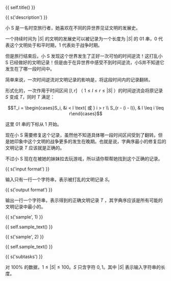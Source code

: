 {{ self.title() }}

{{ s('description') }}

小 S 是一名时空旅行者，她喜欢在不同的异世界见证文明的发展史。

一个持续时间为 $|S|$ 的文明的发展史可以被记录为一个长度为 $|S|$ 的 01 串，$0$ 代表这个文明处于和平时期，$1$ 代表处于战争时期。

但是旅行结束后，小 S 发现这个世界发生了正好一次可怕的时间逆流！这打乱小 S 已经做好的文明记录！但是由于在异世界中感受不到时间逆流，小S并不知道它发生在了哪一段时间中。

简单来说，一次时间逆流对文明记录的影响是，将这段时间内的记录翻转。

形式化的，一次作用于时间区间 $[l, r]$ （ $1 \leq l \leq r \leq |S|$ ）的时间逆流会将原记录 $S$ 变成 $T$，同时 $T$ 满足：

$$T_i = \begin{cases}S_i, &i < l \text{ 或 } i > r \\ S_{r - (i - l)}, & l \leq i \leq r\end{cases}$$

这里 $01$ 串的下标从 $1$ 开始。

现在小 S 需要修复这个记录，虽然他不知道具体哪一段时间区间受到了翻转。但是她印象中这个文明的战争更多的发生在晚期。也就是说，字典序最小的修复后的文明记录 $T$ 应该就是正确的。

不过小 S 现在在被她的妹妹拉去玩游戏，所以请你帮帮她找到这个正确的记录。

{{ s('input format') }}

输入只有一行一个字符串，表示被打乱的文明记录 $S$。

{{ s('output format') }}

输出一行一个字符串，表示得到的正确文明记录 $T$ ，其字典序应该是所有可能的文明记录中最小的。

{{ s('sample', 1) }}

{{ self.sample_text() }}

{{ s('sample', 2) }}

{{ self.sample_text() }}

{{ s('subtasks') }}

对 $100\%$ 的数据，$1 \leq |S| \leq 100$。$S$ 只含字符 $0,1$。其中 $|S|$ 表示输入字符串的长度。
